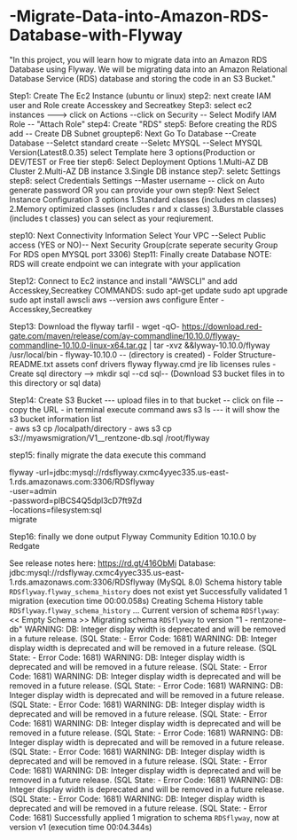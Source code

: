 # -Migrate-Data-into-Amazon-RDS-Database-with-Flyway
"In this project, you will learn how to migrate data into an Amazon RDS Database using Flyway. We will be migrating data into an Amazon Relational Database Service (RDS) database and storing the code in an S3 Bucket."

Step1: Create The Ec2 Instance (ubuntu or linux)
step2: next create IAM user and Role create Accesskey and Secreatkey
Step3: select ec2 instances ---> click on Actions --click on Security -- Select Modify IAM Role -- "Attach Role"
step4: Create "RDS"
step5: Before creating the RDS add -- Create DB Subnet grouptep6: Next Go To Database --Create Database --Seletct standard create --Seletc MYSQL --Select MYSQL Version(Latest8.0.35)
       select Template here 3 options(Production or DEV/TEST or Free tier
step6: Select Deployment Options
        1.Multi-AZ DB Cluster
        2.Multi-AZ DB instance
        3.Single DB instance
step7: seletc Settings	
step8: select Credentials Settings --Master username -- click on Auto generate password OR you can provide your own
step9: Next Select Instance Configuration 3 options
       1.Standard classes (includes m classes)
	   2.Memory optimized classes (includes r and x classes)
	   3.Burstable classes (includes t classes) 
	   you can select as your reqiurement.
	   
step10: Next Connectivity Information
        Select Your VPC --Select Public access (YES or NO)-- Next Security Group(crate seperate security Group For RDS open MYSQL port 3306)
Step11: Finally create Database
NOTE: RDS will create endpoint we can integrate with your application

Step12: Connect to Ec2 instance and install "AWSCLI" and add Accesskey,Secreatkey
COMMANDS: sudo apt-get update
          sudo apt upgrade
		  sudo apt install awscli
		  aws --version
		  aws configure
		  Enter - Accesskey,Secreatkey

Step13: Download the flyway tarfil 
       - wget -qO- https://download.red-gate.com/maven/release/com/ay-commandline/10.10.0/flyway-commandline-10.10.0-linux-x64.tar.gz | tar -xvz &&lyway-10.10.0/flyway /usr/local/bin
	   - flyway-10.10.0 -- (directory is created)
       - Folder Structure- README.txt  assets  conf  drivers  flyway  flyway.cmd  jre  lib  licenses  rules 
       - Create sql directory --> mkdir sql --cd sql-- (Download S3 bucket files in to this directory or sql data)
	   
Step14:  Create S3 Bucket --- upload files in to that bucket -- click on file -- copy the URL 
	    - in terminal execute command  aws s3 ls --- it will show the s3 bucket information list	   
	    - aws s3 cp <s3Url> /localpath/directory
	    - aws s3 cp s3://myawsmigration/V1__rentzone-db.sql /root/flyway 
		
step15: finally migrate the data execute this command

flyway -url=jdbc:mysql://rdsflyway.cxmc4yyec335.us-east-1.rds.amazonaws.com:3306/RDSflyway \
  -user=admin \
  -password=plBCS4Q5dpl3cD7ft9Zd \
  -locations=filesystem:sql \
  migrate
  
 Step16: finally we done output
 Flyway Community Edition 10.10.0 by Redgate

See release notes here: https://rd.gt/416ObMi
Database: jdbc:mysql://rdsflyway.cxmc4yyec335.us-east-1.rds.amazonaws.com:3306/RDSflyway (MySQL 8.0)
Schema history table `RDSflyway`.`flyway_schema_history` does not exist yet
Successfully validated 1 migration (execution time 00:00.058s)
Creating Schema History table `RDSflyway`.`flyway_schema_history` ...
Current version of schema `RDSflyway`: << Empty Schema >>
Migrating schema `RDSflyway` to version "1 - rentzone-db"
WARNING: DB: Integer display width is deprecated and will be removed in a future release. (SQL State:  - Error Code: 1681)
WARNING: DB: Integer display width is deprecated and will be removed in a future release. (SQL State:  - Error Code: 1681)
WARNING: DB: Integer display width is deprecated and will be removed in a future release. (SQL State:  - Error Code: 1681)
WARNING: DB: Integer display width is deprecated and will be removed in a future release. (SQL State:  - Error Code: 1681)
WARNING: DB: Integer display width is deprecated and will be removed in a future release. (SQL State:  - Error Code: 1681)
WARNING: DB: Integer display width is deprecated and will be removed in a future release. (SQL State:  - Error Code: 1681)
WARNING: DB: Integer display width is deprecated and will be removed in a future release. (SQL State:  - Error Code: 1681)
WARNING: DB: Integer display width is deprecated and will be removed in a future release. (SQL State:  - Error Code: 1681)
WARNING: DB: Integer display width is deprecated and will be removed in a future release. (SQL State:  - Error Code: 1681)
WARNING: DB: Integer display width is deprecated and will be removed in a future release. (SQL State:  - Error Code: 1681)
WARNING: DB: Integer display width is deprecated and will be removed in a future release. (SQL State:  - Error Code: 1681)
WARNING: DB: Integer display width is deprecated and will be removed in a future release. (SQL State:  - Error Code: 1681)
Successfully applied 1 migration to schema `RDSflyway`, now at version v1 (execution time 00:04.344s)
